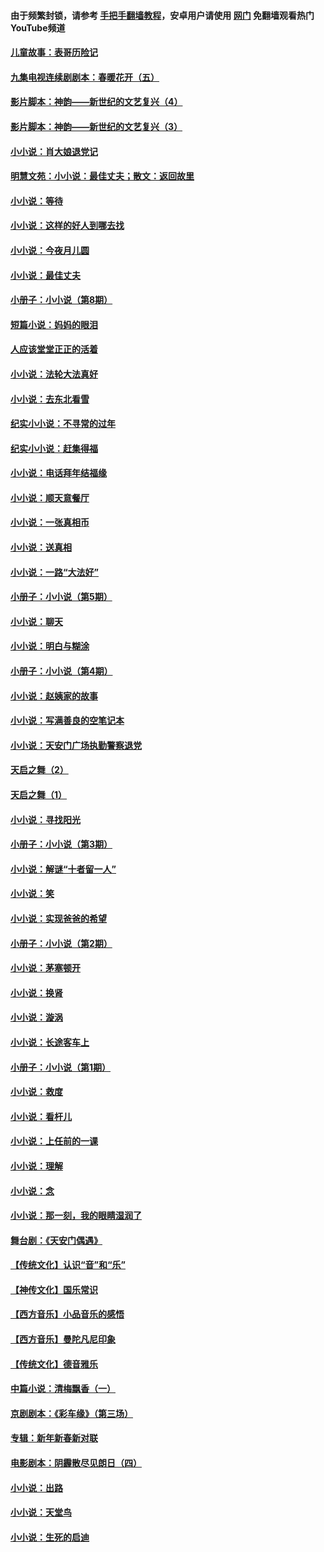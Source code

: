 #### 由于频繁封锁，请参考 [手把手翻墙教程](https://github.com/gfw-breaker/guides/wiki/)，安卓用户请使用 [网门](https://github.com/gfw-breaker/nogfw/blob/master/dl.md?t=07071101) 免翻墙观看热门YouTube频道 

#### [儿童故事：表哥历险记](../pages/328/383535.md?t=07071101) 

#### [九集电视连续剧剧本：春暖花开（五）](../pages/328/275919.md?t=07071101) 

#### [影片脚本：神韵——新世纪的文艺复兴（4）](../pages/328/266089.md?t=07071101) 

#### [影片脚本：神韵——新世纪的文艺复兴（3）](../pages/328/266087.md?t=07071101) 

#### [小小说：肖大娘退党记](../pages/328/239807.md?t=07071101) 

#### [明慧文苑：小小说：最佳丈夫；散文：返回故里](../pages/328/3439.md?t=07071101) 

#### [小小说：等待](../pages/328/223927.md?t=07071101) 

#### [小小说：这样的好人到哪去找](../pages/328/209396.md?t=07071101) 

#### [小小说：今夜月儿圆](../pages/328/193588.md?t=07071101) 

#### [小小说：最佳丈夫](../pages/328/190938.md?t=07071101) 

#### [小册子：小小说（第8期）](../pages/328/188202.md?t=07071101) 

#### [短篇小说：妈妈的眼泪](../pages/328/187712.md?t=07071101) 

#### [人应该堂堂正正的活着](../pages/328/182430.md?t=07071101) 

#### [小小说：法轮大法真好](../pages/328/174669.md?t=07071101) 

#### [小小说：去东北看雪](../pages/328/173882.md?t=07071101) 

#### [纪实小小说：不寻常的过年](../pages/328/173187.md?t=07071101) 

#### [纪实小小说：赶集得福](../pages/328/172652.md?t=07071101) 

#### [小小说：电话拜年结福缘](../pages/328/172533.md?t=07071101) 

#### [小小说：顺天意餐厅](../pages/328/170182.md?t=07071101) 

#### [小小说：一张真相币](../pages/328/169410.md?t=07071101) 

#### [小小说：送真相](../pages/328/166713.md?t=07071101) 

#### [小小说：一路“大法好”](../pages/328/162016.md?t=07071101) 

#### [小册子：小小说（第5期）](../pages/328/161131.md?t=07071101) 

#### [小小说：聊天](../pages/328/159640.md?t=07071101) 

#### [小小说：明白与糊涂](../pages/328/158101.md?t=07071101) 

#### [小册子：小小说（第4期）](../pages/328/158006.md?t=07071101) 

#### [小小说：赵姨家的故事](../pages/328/157843.md?t=07071101) 

#### [小小说：写满善良的空笔记本](../pages/328/157382.md?t=07071101) 

#### [小小说：天安门广场执勤警察退党](../pages/328/156982.md?t=07071101) 

#### [天启之舞（2）](../pages/328/153440.md?t=07071101) 

#### [天启之舞（1）](../pages/328/153439.md?t=07071101) 

#### [小小说：寻找阳光](../pages/328/153065.md?t=07071101) 

#### [小册子：小小说（第3期）](../pages/328/151715.md?t=07071101) 

#### [小小说：解谜“十者留一人”](../pages/328/148967.md?t=07071101) 

#### [小小说：笑](../pages/328/148905.md?t=07071101) 

#### [小小说：实现爸爸的希望](../pages/328/148096.md?t=07071101) 

#### [小册子：小小说（第2期）](../pages/328/147214.md?t=07071101) 

#### [小小说：茅塞顿开](../pages/328/147030.md?t=07071101) 

#### [小小说：换肾](../pages/328/146770.md?t=07071101) 

#### [小小说：漩涡](../pages/328/146683.md?t=07071101) 

#### [小小说：长途客车上](../pages/328/145076.md?t=07071101) 

#### [小册子：小小说（第1期）](../pages/328/143963.md?t=07071101) 

#### [小小说：救度](../pages/328/143927.md?t=07071101) 

#### [小小说：看杆儿](../pages/328/142137.md?t=07071101) 

#### [小小说：上任前的一课](../pages/328/140808.md?t=07071101) 

#### [小小说：理解](../pages/328/140476.md?t=07071101) 

#### [小小说：念](../pages/328/139513.md?t=07071101) 

#### [小小说：那一刻，我的眼睛湿润了](../pages/328/138476.md?t=07071101) 

#### [舞台剧：《天安门偶遇》](../pages/328/117155.md?t=07071101) 

#### [【传统文化】认识“音”和“乐”](../pages/328/108667.md?t=07071101) 

#### [【神传文化】国乐常识](../pages/328/104225.md?t=07071101) 

#### [【西方音乐】小品音乐的感悟](../pages/328/102924.md?t=07071101) 

#### [【西方音乐】曼陀凡尼印象](../pages/328/102922.md?t=07071101) 

#### [【传统文化】德音雅乐](../pages/328/102923.md?t=07071101) 

#### [中篇小说：清梅飘香（一）](../pages/328/101058.md?t=07071101) 

#### [京剧剧本：《彩车缘》（第三场）](../pages/328/96434.md?t=07071101) 

#### [专辑：新年新春新对联](../pages/328/94991.md?t=07071101) 

#### [电影剧本：阴霾散尽见朗日（四）](../pages/328/87081.md?t=07071101) 

#### [小小说：出路](../pages/328/84848.md?t=07071101) 

#### [小小说：天堂鸟](../pages/328/83084.md?t=07071101) 

#### [小小说：生死的启迪](../pages/328/70977.md?t=07071101) 

